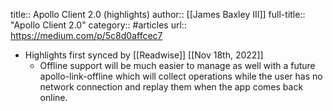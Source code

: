 title:: Apollo Client 2.0 (highlights)
author:: [[James Baxley III]]
full-title:: "Apollo Client 2.0"
category:: #articles
url:: https://medium.com/p/5c8d0affcec7

- Highlights first synced by [[Readwise]] [[Nov 18th, 2022]]
	- Offline support will be much easier to manage as well with a future apollo-link-offline which will collect operations while the user has no network connection and replay them when the app comes back online.